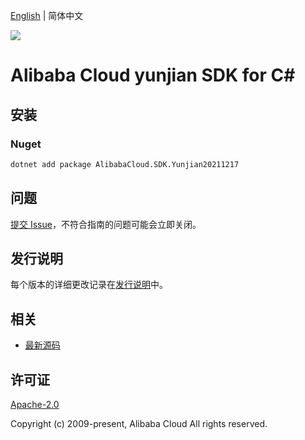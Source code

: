 [English](README.md) | 简体中文

![](https://aliyunsdk-pages.alicdn.com/icons/AlibabaCloud.svg)

# Alibaba Cloud yunjian SDK for C#

## 安装

### Nuget

```bash
dotnet add package AlibabaCloud.SDK.Yunjian20211217
```

## 问题

[提交 Issue](https://github.com/aliyun/alibabacloud-csharp-sdk/issues/new)，不符合指南的问题可能会立即关闭。

## 发行说明

每个版本的详细更改记录在[发行说明](./ChangeLog.md)中。

## 相关

* [最新源码](https://github.com/aliyun/alibabacloud-csharp-sdk/)

## 许可证

[Apache-2.0](http://www.apache.org/licenses/LICENSE-2.0)

Copyright (c) 2009-present, Alibaba Cloud All rights reserved.
